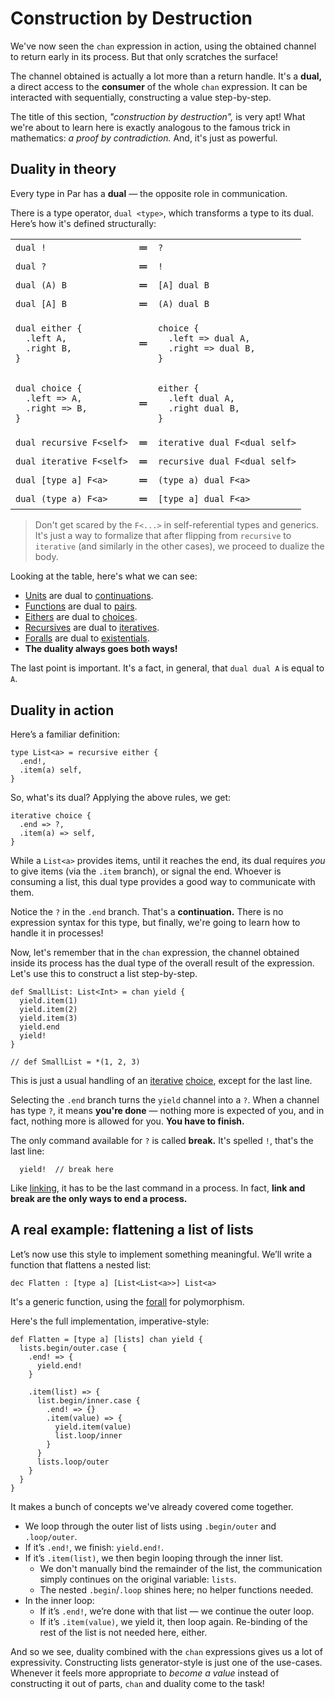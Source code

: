 # Construction by Destruction

We've now seen the `chan` expression in action, using the obtained channel to return early
in its process. But that only scratches the surface!

The channel obtained is actually a lot more than a return handle. It's a **dual,** a direct
access to the **consumer** of the whole `chan` expression. It can be interacted with
sequentially, constructing a value step-by-step.

The title of this section, _"construction by destruction",_ is very apt! What we're about to
learn here is exactly analogous to the famous trick in mathematics: _a proof by contradiction._
And, it's just as powerful.

## Duality in theory

Every type in Par has a **dual** — the opposite role in communication.

There is a type operator, `dual <type>`, which transforms a type to its dual. Here’s how
it's defined structurally:

<table>

<tr/>
<tr>
<td><code class="language-par">dual !</code></td>
<td><strong>＝</strong></td>
<td><code class="language-par">&#63;</code></td>
</tr>

<tr/>
<tr>
<td><code class="language-par">dual &#63;</code></td>
<td><strong>＝</strong></td>
<td><code class="language-par">!</code></td>
</tr>

<tr/>
<tr>
<td><code class="language-par">dual (A) B</code></td>
<td><strong>＝</strong></td>
<td><code class="language-par">[A] dual B</code></td>
</tr>

<tr/>
<tr>
<td><code class="language-par">dual [A] B</code></td>
<td><strong>＝</strong></td>
<td><code class="language-par">(A) dual B</code></td>
</tr>

<tr/>
<tr>
<td><pre><code class="language-par">dual either {
  .left A,
  .right B,
}</code></pre></td>
<td><strong>＝</strong></td>
<td><pre><code class="language-par">choice {
  .left => dual A,
  .right => dual B,
}</code></pre></td>
</tr>

<tr/>
<tr>
<td><pre><code class="language-par">dual choice {
  .left => A,
  .right => B,
}</code></pre></td>
<td><strong>＝</strong></td>
<td><pre><code class="language-par">either {
  .left dual A,
  .right dual B,
}</code></pre></td>
</tr>

<tr/>
<tr>
<td><code class="language-par">dual recursive F&lt;self&gt;</code></td>
<td><strong>＝</strong></td>
<td><code class="language-par">iterative dual F&lt;dual self&gt;</code></td>
</tr>

<tr/>
<tr>
<td><code class="language-par">dual iterative F&lt;self&gt;</code></td>
<td><strong>＝</strong></td>
<td><code class="language-par">recursive dual F&lt;dual self&gt;</code></td>
</tr>

<tr/>
<tr>
<td><code class="language-par">dual [type a] F&lt;a&gt;</code></td>
<td><strong>＝</strong></td>
<td><code class="language-par">(type a) dual F&lt;a&gt;</code></td>
</tr>

<tr/>
<tr>
<td><code class="language-par">dual (type a) F&lt;a&gt;</code></td>
<td><strong>＝</strong></td>
<td><code class="language-par">[type a] dual F&lt;a&gt;</code></td>
</tr>

</table>

> Don't get scared by the `F<...>` in self-referential types and generics. It's just a way to
> formalize that after flipping from `recursive` to `iterative` (and similarly in the other cases),
> we proceed to dualize the body.

Looking at the table, here's what we can see:
- [Units](../types/unit.md) are dual to [continuations](../types/continuation.md).
- [Functions](../types/function.md) are dual to [pairs](../types/pair.md).
- [Eithers](../types/either.md) are dual to [choices](../types/choice.md).
- [Recursives](../types/recursive.md) are dual to [iteratives](../types/iterative.md).
- [Foralls](../types/forall.md) are dual to [existentials](../types/exists.md).
- **The duality always goes both ways!**

The last point is important. It's a fact, in general, that `dual dual A` is equal to `A`.

## Duality in action

Here’s a familiar definition:

```par
type List<a> = recursive either {
  .end!,
  .item(a) self,
}
```

So, what's its dual? Applying the above rules, we get:

```par
iterative choice {
  .end => ?,
  .item(a) => self,
}
```

While a `List<a>` provides items, until it reaches the end, its dual requires _you_ to
give items (via the `.item` branch), or signal the end. Whoever is consuming a list,
this dual type provides a good way to communicate with them.

Notice the `?` in the `.end` branch. That's a **continuation.** There is no expression syntax for
this type, but finally, we're going to learn how to handle it in processes!

Now, let's remember that in the `chan` expression, the channel obtained inside its process
has the dual type of the overall result of the expression. Let's use this to construct a list
step-by-step.

```par
def SmallList: List<Int> = chan yield {
  yield.item(1)
  yield.item(2)
  yield.item(3)
  yield.end
  yield!
}

// def SmallList = *(1, 2, 3)
```

This is just a usual handling of an [iterative](../types/iterative.md)
[choice](../types/choice.md), except for the last line.

Selecting the `.end` branch turns the `yield` channel into a `?`. When a channel has type `?`,
it means **you're done** — nothing more is expected of you, and in fact, nothing more is
allowed for you. **You have to finish.**

The only command available for `?` is called **break.** It's spelled `!`, that's the last line:

```par
  yield!  // break here
```

Like [linking](./chan_expression.md#linking--the--command), it has to be the last command in
a process. In fact, **link and break are the only ways to end a process.**

## A real example: flattening a list of lists

Let’s now use this style to implement something meaningful. We’ll write a function that flattens
a nested list:

```par
dec Flatten : [type a] [List<List<a>>] List<a>
```

It's a generic function, using the [forall](../types/forall.md) for polymorphism.

Here's the full implementation, imperative-style:

```par
def Flatten = [type a] [lists] chan yield {
  lists.begin/outer.case {
    .end! => {
      yield.end!
    }

    .item(list) => {
      list.begin/inner.case {
        .end! => {}
        .item(value) => {
          yield.item(value)
          list.loop/inner
        }
      }
      lists.loop/outer
    }
  }
}
```

It makes a bunch of concepts we've already covered come together.

- We loop through the outer list of lists using `.begin/outer` and `.loop/outer`.
- If it’s `.end!`, we finish: `yield.end!`.
- If it’s `.item(list)`, we then begin looping through the inner list.
  - We don't manually bind the remainder of the list, the communication simply continues on
    the original variable: `lists`.
  - The nested `.begin`/`.loop` shines here; no helper functions needed.
- In the inner loop:
  - If it’s `.end!`, we’re done with that list — we continue the outer loop.
  - If it’s `.item(value)`, we yield it, then loop again. Re-binding of the rest of the list
    is not needed here, either.

And so we see, duality combined with the `chan` expressions gives us a lot of expressivity.
Constructing lists generator-style is just one of the use-cases. Whenever it feels more
appropriate to _become a value_ instead of constructing it out of parts, `chan` and duality
come to the task!
